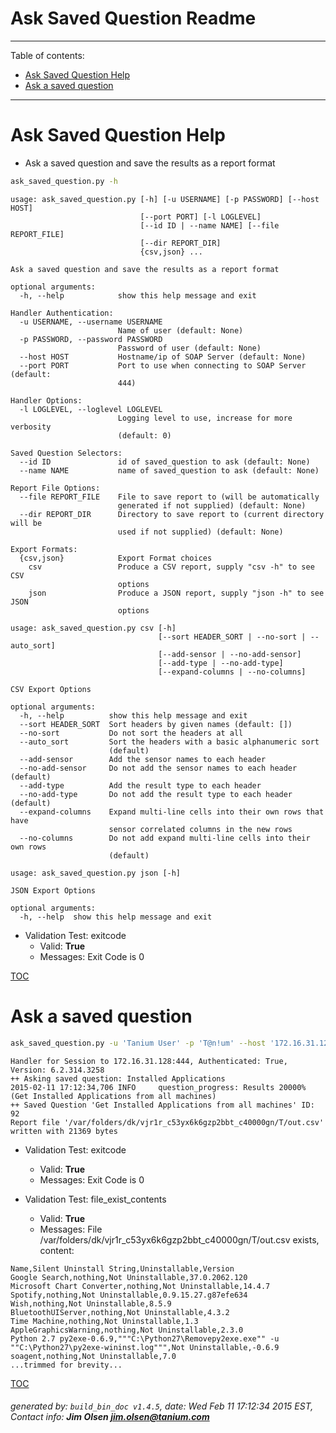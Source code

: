 Ask Saved Question Readme
===========================

---------------------------
<a name='toc'>Table of contents:</a>

  * [Ask Saved Question Help](#user-content-ask-saved-question-help)
  * [Ask a saved question](#user-content-ask-a-saved-question)

---------------------------

# Ask Saved Question Help

  * Ask a saved question and save the results as a report format

```bash
ask_saved_question.py -h
```

```
usage: ask_saved_question.py [-h] [-u USERNAME] [-p PASSWORD] [--host HOST]
                             [--port PORT] [-l LOGLEVEL]
                             [--id ID | --name NAME] [--file REPORT_FILE]
                             [--dir REPORT_DIR]
                             {csv,json} ...

Ask a saved question and save the results as a report format

optional arguments:
  -h, --help            show this help message and exit

Handler Authentication:
  -u USERNAME, --username USERNAME
                        Name of user (default: None)
  -p PASSWORD, --password PASSWORD
                        Password of user (default: None)
  --host HOST           Hostname/ip of SOAP Server (default: None)
  --port PORT           Port to use when connecting to SOAP Server (default:
                        444)

Handler Options:
  -l LOGLEVEL, --loglevel LOGLEVEL
                        Logging level to use, increase for more verbosity
                        (default: 0)

Saved Question Selectors:
  --id ID               id of saved_question to ask (default: None)
  --name NAME           name of saved_question to ask (default: None)

Report File Options:
  --file REPORT_FILE    File to save report to (will be automatically
                        generated if not supplied) (default: None)
  --dir REPORT_DIR      Directory to save report to (current directory will be
                        used if not supplied) (default: None)

Export Formats:
  {csv,json}            Export Format choices
    csv                 Produce a CSV report, supply "csv -h" to see CSV
                        options
    json                Produce a JSON report, supply "json -h" to see JSON
                        options

usage: ask_saved_question.py csv [-h]
                                 [--sort HEADER_SORT | --no-sort | --auto_sort]
                                 [--add-sensor | --no-add-sensor]
                                 [--add-type | --no-add-type]
                                 [--expand-columns | --no-columns]

CSV Export Options

optional arguments:
  -h, --help          show this help message and exit
  --sort HEADER_SORT  Sort headers by given names (default: [])
  --no-sort           Do not sort the headers at all
  --auto_sort         Sort the headers with a basic alphanumeric sort
                      (default)
  --add-sensor        Add the sensor names to each header
  --no-add-sensor     Do not add the sensor names to each header (default)
  --add-type          Add the result type to each header
  --no-add-type       Do not add the result type to each header (default)
  --expand-columns    Expand multi-line cells into their own rows that have
                      sensor correlated columns in the new rows
  --no-columns        Do not add expand multi-line cells into their own rows
                      (default)

usage: ask_saved_question.py json [-h]

JSON Export Options

optional arguments:
  -h, --help  show this help message and exit
```

  * Validation Test: exitcode
    * Valid: **True**
    * Messages: Exit Code is 0



[TOC](#user-content-toc)


# Ask a saved question

```bash
ask_saved_question.py -u 'Tanium User' -p 'T@n!um' --host '172.16.31.128' --loglevel 1 --name "Installed Applications" --file "/var/folders/dk/vjr1r_c53yx6k6gzp2bbt_c40000gn/T/out.csv" csv
```

```
Handler for Session to 172.16.31.128:444, Authenticated: True, Version: 6.2.314.3258
++ Asking saved question: Installed Applications
2015-02-11 17:12:34,706 INFO     question_progress: Results 20000% (Get Installed Applications from all machines)
++ Saved Question 'Get Installed Applications from all machines' ID: 92
Report file '/var/folders/dk/vjr1r_c53yx6k6gzp2bbt_c40000gn/T/out.csv' written with 21369 bytes
```

  * Validation Test: exitcode
    * Valid: **True**
    * Messages: Exit Code is 0

  * Validation Test: file_exist_contents
    * Valid: **True**
    * Messages: File /var/folders/dk/vjr1r_c53yx6k6gzp2bbt_c40000gn/T/out.csv exists, content:

```
Name,Silent Uninstall String,Uninstallable,Version
Google Search,nothing,Not Uninstallable,37.0.2062.120
Microsoft Chart Converter,nothing,Not Uninstallable,14.4.7
Spotify,nothing,Not Uninstallable,0.9.15.27.g87efe634
Wish,nothing,Not Uninstallable,8.5.9
BluetoothUIServer,nothing,Not Uninstallable,4.3.2
Time Machine,nothing,Not Uninstallable,1.3
AppleGraphicsWarning,nothing,Not Uninstallable,2.3.0
Python 2.7 py2exe-0.6.9,"""C:\Python27\Removepy2exe.exe"" -u ""C:\Python27\py2exe-wininst.log""",Not Uninstallable,-0.6.9
soagent,nothing,Not Uninstallable,7.0
...trimmed for brevity...
```



[TOC](#user-content-toc)


###### generated by: `build_bin_doc v1.4.5`, date: Wed Feb 11 17:12:34 2015 EST, Contact info: **Jim Olsen <jim.olsen@tanium.com>**